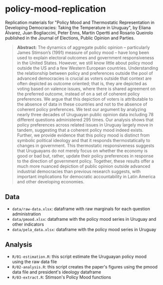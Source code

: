 # policy-mood-replication

Replication materials for "Policy Mood and Thermostatic Representation in Developing Democracies: Taking the Temperature in Uruguay", by Eliana Álvarez, Juan Bogliaccini, Peter Enns, Martín Opertti and Rosario Queirolo published in the Journal of Elections, Public Opinion and Parties.

> **Abstract:** The dynamics of aggregate public opinion – particularly James Stimson’s (1991) measure of policy mood – have long been used to explain electoral outcomes and government responsiveness in the United States. However, we still know little about policy mood outside the US and a few Western European countries. Understanding the relationship between policy and preferences outside the pool of advanced democracies is crucial as voters outside that context are often depicted as outcome oriented; that is, they are depicted as voting based on valence issues, where there is shared agreement on the preferred outcome, instead of on a set of coherent policy preferences. We argue that this depiction of voters is attributable to the absence of data in these countries and not to the absence of coherent policy preferences. We test our argument by analyzing nearly three decades of Uruguayan public opinion data including 78 different questions administered 295 times. Our analysis shows that policy preferences across related issues in Uruguay largely move in tandem, suggesting that a coherent policy mood indeed exists. Further, we provide evidence that this policy mood is distinct from symbolic political ideology and that it responds thermostatically to changes in government. This thermostatic responsiveness suggests that Uruguayans do not merely focus on whether the economy is good or bad but, rather, update their policy preferences in response to the direction of government policy. Together, these results offer a much more nuanced depiction of public opinion outside advanced industrial democracies than previous research suggests, with important implications for democratic accountability in Latin America and other developing economies.

## Data
- `data/raw-data.xlsx`: dataframe with raw marginals for each question administration
- `data/pmood.xlsx`: dataframe with the policy mood series in Uruguay and other indicators
- `data/pela_data.xlsx`: dataframe with the policy mood series in Uruguay

## Analysis

+ `R/01-estimation.R`: this script estimate the Uruguayan policy mood using the raw data file
+ `R/02-analysis.R`: this script creates the paper's figures using the pmood data file and president's ideology dataframe
+ `R/03-extract.R`: Stimson's Policy Mood functions
